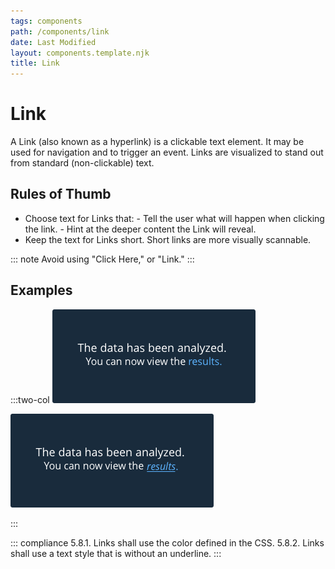 ```yaml
---
tags: components
path: /components/link
date: Last Modified
layout: components.template.njk
title: Link
---
```


# Link

A Link (also known as a hyperlink) is a clickable text element. It may be used for navigation and to trigger an event. Links are visualized to stand out from standard (non-clickable) text.

## Rules of Thumb

- Choose text for Links that: - Tell the user what will happen when clicking the link. - Hint at the deeper content the Link will reveal.
- Keep the text for Links short. Short links are more visually scannable.

::: note
Avoid using "Click Here," or "Link."
:::

## Examples

:::two-col
![Do: Use Astro defined color for links ](/img/components/links-do.png 'Do: Use Astro defined color for links ')

![Don’t: use underlines on links](/img/components/links-dont.png 'Don’t: use underlines on links')

:::

::: compliance
		5.8.1. Links shall use the color defined in the CSS<!--link to CSS-->.
		5.8.2. Links shall use a text style that is without an underline.
:::